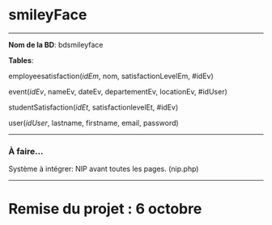 # smileyFace

---

**Nom de la BD**: bdsmileyface

**Tables**:

employeesatisfaction(*idEm*, nom, satisfactionLevelEm, #idEv)

event(*idEv*, nameEv, dateEv, departementEv, locationEv, #idUser)

studentSatisfaction(*idEt*, satisfactionlevelEt, #idEv)

user(*idUser*, lastname, firstname, email, password)

---

### À faire...

Système à intégrer: NIP avant toutes les pages. (nip.php)

---
# Remise du projet : 6 octobre